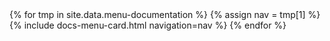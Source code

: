
<div class="row row-cards row-deck">
{% for tmp in site.data.menu-documentation %}
    {% assign nav = tmp[1] %}
    {% include docs-menu-card.html navigation=nav %}
{% endfor %}
</div>
